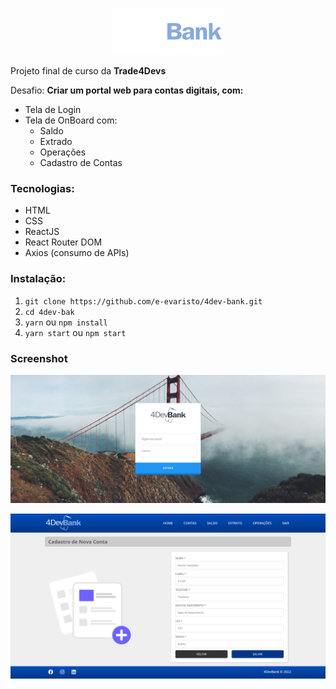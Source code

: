 <p align="center"><img src="./src/img/logo-wide.png"></p>


Projeto final de curso da **Trade4Devs**

Desafio: __Criar um portal web para contas digitais, com:__
* Tela de Login
* Tela de OnBoard com:
    * Saldo
    * Extrado
    * Operações
    * Cadastro de Contas

### Tecnologias:

* HTML
* CSS
* ReactJS
* React Router DOM
* Axios (consumo de APIs)

### Instalação:

01. `git clone https://github.com/e-evaristo/4dev-bank.git`
02. `cd 4dev-bak`
03. `yarn` ou `npm install`
04. `yarn start` ou `npm start`

### Screenshot

<p align="center"><img src="./src/img/screenshot0.png"></p>
<p align="center"><img src="./src/img/screenshot1.png"></p>